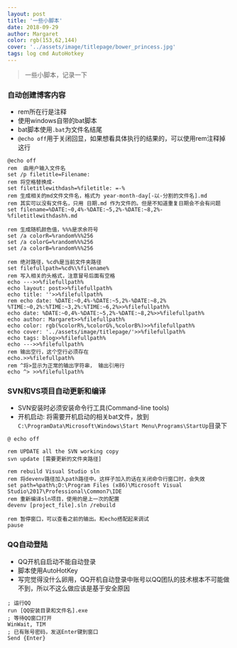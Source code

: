 ```yaml
---
layout: post
title: '一些小脚本'
date: 2018-09-29
author: Margaret
color: rgb(153,62,144)
cover: '../assets/image/titlepage/bower_princess.jpg'
tags: log cmd AutoHotkey
---
```


> 一些小脚本，记录一下


### 自动创建博客内容

- rem所在行是注释
- 使用windows自带的bat脚本
- bat脚本使用`.bat`为文件名结尾
- `@echo off`用于关闭回显，如果想看具体执行的结果的，可以使用rem注释掉这行

```
@echo off
rem  由用户输入文件名
set /p filetitle=Filename:
rem 将空格替换成-
set filetitlewithdash=%filetitle: =-%
rem 生成相关的md文件文件名，格式为 year-month-day[-以-分割的文件名].md
rem 其实可以没有文件名，只用 日期.md 作为文件的。但是不知道重复日期会不会有问题
set filename=%DATE:~0,4%-%DATE:~5,2%-%DATE:~8,2%-%filetitlewithdash%.md

rem 生成随机颜色值，%%%是求余符号
set /a colorR=%random%%%256
set /a colorG=%random%%%256
set /a colorB=%random%%%256

rem 绝对路径，%cd%是当前文件夹路径
set filefullpath=%cd%\%filename%
rem 写入相关的头格式，注意冒号后面有空格
echo --->>%filefullpath%
echo layout: post>>%filefullpath%
echo title: ''>>%filefullpath%
rem echo date: %DATE:~0,4%-%DATE:~5,2%-%DATE:~8,2% %TIME:~0,2%:%TIME:~3,2%:%TIME:~6,2%>>%filefullpath%
echo date: %DATE:~0,4%-%DATE:~5,2%-%DATE:~8,2%>>%filefullpath%
echo author: Margaret>>%filefullpath%
echo color: rgb(%colorR%,%colorG%,%colorB%)>>%filefullpath%
echo cover: '../assets/image/titlepage/'>>%filefullpath%
echo tags: blog>>%filefullpath%
echo --->>%filefullpath%
rem 输出空行，这个空行必须存在
echo.>>%filefullpath%
rem ^将>显示为正常的输出字符串， 输出引用行
echo ^> >>%filefullpath%
```


### SVN和VS项目自动更新和编译

- SVN安装时必须安装命令行工具(Command-line tools)
- 开机启动: 将需要开机启动的相关bat文件，放到`C:\ProgramData\Microsoft\Windows\Start Menu\Programs\StartUp`目录下

```
@ echo off

rem UPDATE all the SVN working copy
svn update [需要更新的文件夹路径]

rem rebuild Visual Studio sln
rem 将devenv路径加入path路径中。这样子加入的话在关闭命令行窗口时，会失效
set path=%path%;D:\Program Files (x86)\Microsoft Visual Studio\2017\Professional\Common7\IDE
rem 重新编译sln项目，使用的是上一次的配置
devenv [project_file].sln /rebuild

rem 暂停窗口，可以查看之前的输出。和echo搭配起来调试
pause
```


### QQ自动登陆

- QQ开机自启动不能自动登录
- 脚本使用AutoHotKey
- 写完觉得没什么卵用，QQ开机自动登录中账号以QQ团队的技术根本不可能做不到，所以不这么做应该是基于安全原因

```
; 运行QQ
run [QQ安装目录和文件名].exe
; 等待QQ窗口打开
WinWait, TIM
; 已有账号密码，发送Enter键到窗口
Send {Enter}
```